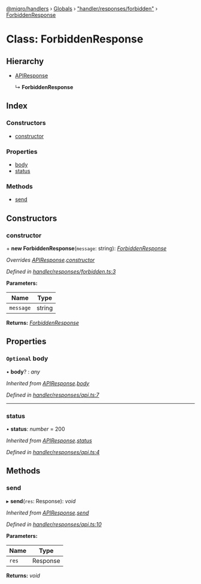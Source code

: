 [@miqro/handlers](../README.md) › [Globals](../globals.md) › ["handler/responses/forbidden"](../modules/_handler_responses_forbidden_.md) › [ForbiddenResponse](_handler_responses_forbidden_.forbiddenresponse.md)

# Class: ForbiddenResponse

## Hierarchy

* [APIResponse](_handler_responses_api_.apiresponse.md)

  ↳ **ForbiddenResponse**

## Index

### Constructors

* [constructor](_handler_responses_forbidden_.forbiddenresponse.md#constructor)

### Properties

* [body](_handler_responses_forbidden_.forbiddenresponse.md#optional-body)
* [status](_handler_responses_forbidden_.forbiddenresponse.md#status)

### Methods

* [send](_handler_responses_forbidden_.forbiddenresponse.md#send)

## Constructors

###  constructor

\+ **new ForbiddenResponse**(`message`: string): *[ForbiddenResponse](_handler_responses_forbidden_.forbiddenresponse.md)*

*Overrides [APIResponse](_handler_responses_api_.apiresponse.md).[constructor](_handler_responses_api_.apiresponse.md#constructor)*

*Defined in [handler/responses/forbidden.ts:3](https://github.com/claukers/miqro-express/blob/5fac12b/src/handler/responses/forbidden.ts#L3)*

**Parameters:**

Name | Type |
------ | ------ |
`message` | string |

**Returns:** *[ForbiddenResponse](_handler_responses_forbidden_.forbiddenresponse.md)*

## Properties

### `Optional` body

• **body**? : *any*

*Inherited from [APIResponse](_handler_responses_api_.apiresponse.md).[body](_handler_responses_api_.apiresponse.md#optional-body)*

*Defined in [handler/responses/api.ts:7](https://github.com/claukers/miqro-express/blob/5fac12b/src/handler/responses/api.ts#L7)*

___

###  status

• **status**: *number* = 200

*Inherited from [APIResponse](_handler_responses_api_.apiresponse.md).[status](_handler_responses_api_.apiresponse.md#status)*

*Defined in [handler/responses/api.ts:4](https://github.com/claukers/miqro-express/blob/5fac12b/src/handler/responses/api.ts#L4)*

## Methods

###  send

▸ **send**(`res`: Response): *void*

*Inherited from [APIResponse](_handler_responses_api_.apiresponse.md).[send](_handler_responses_api_.apiresponse.md#send)*

*Defined in [handler/responses/api.ts:10](https://github.com/claukers/miqro-express/blob/5fac12b/src/handler/responses/api.ts#L10)*

**Parameters:**

Name | Type |
------ | ------ |
`res` | Response |

**Returns:** *void*
